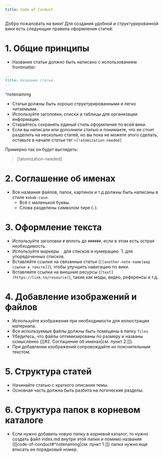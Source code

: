 ```yaml
---
title: Code of Conduct
---
```


Добро пожаловать на вики! Для создания удобной и структурированной вики есть следующие правила оформления статей:

# 1. Общие принципы

- Название статьи должно быть написано с использованием frontmatter:

```md
---
title: Название статьи
---
```
^notenaming

- Статьи должны быть хорошо структурированными и легко читаемыми.
- Используйте заголовки, списки и таблицы для организации информации.
- Старайтесь сохранять единый стиль оформления по всей вики.
- Если вы написали или дополнили статью и понимаете, что ее стоит разделить на несколько статей, но вы пока не можете этого сделать, оставьте в начале статьи тег `>[!atomization-needed]`

Примерно так он будет выглядеть:

>[!atomization-needed]

# 2. Соглашение об именах

- Все названия файлов, папок, картинок и т.д должны быть написаны в стиле `kebab-case`.
    - Всё с маленькой буквы.
    - Слова разделены символом тире (`-`).


# 3. Оформление текста

- Используйте заголовки `#` вплоть до `######`, если в этом есть острая необходимость.
- Используйте маркеры `-` для списков и нумерацию `1. для упорядоченных списков.
- Вставляйте ссылки на связанные статьи (`[[another-note-name|вид ссылки в тексте]]`), чтобы улучшить навигацию по вики.
- Вставляйте ссылки на внешние ресурсы (`[text](https://link.to/resource)`), такие как моды, видео, референсы и т.д.

# 4. Добавление изображений и файлов

- Используйте изображения при необходимости для иллюстрации материала.
- Все используемые файлы должны быть помещены в папку `files`
- Убедитесь, что файлы оптимизированы по размеру и названы осмысленно ([[#2. Соглашение об именах|см. пункт 2.]]).
- При добавлении изображений сопровождайте их пояснительным текстом.


# 5. Структура статей

- Начинайте статью с краткого описания темы.
- Основная часть должна быть разбита на логические разделы.

# 6. Структура папок в корневом каталоге

- Если нужно добавить новую папку в корневой каталог, то нужно создать файл index.md внутри этой папки и помимо названия ([[code-of-conduct#^notenaming|см. пункт 1.]]) папки нужно еще вписать ее порядковый номер.